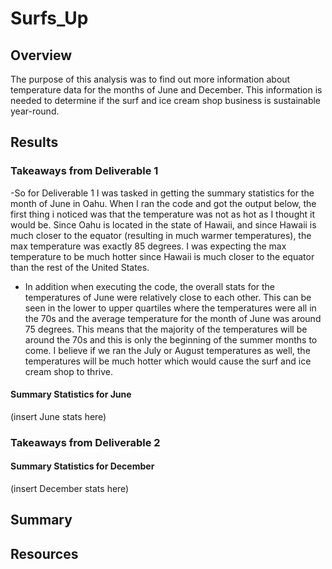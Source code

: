 # Surfs_Up

## Overview
The purpose of this analysis was to find out more information about temperature data for the months of June and December. This information is needed to determine if the surf and ice cream shop business is sustainable year-round.

## Results
### Takeaways from Deliverable 1
-So for Deliverable 1 I was tasked in getting the summary statistics for the month of June in Oahu. When I ran the code and got the output below, the first thing i noticed was that the temperature was not as hot as I thought it would be. Since Oahu is located in the state of Hawaii, and since Hawaii is much closer to the equator (resulting in much warmer temperatures), the max temperature was exactly 85 degrees. I was expecting the max temperature to be much hotter since Hawaii is much closer to the equator than the rest of the United States. 

- In addition when executing the code, the overall stats for the temperatures of June were relatively close to each other. This can be seen in the lower to upper quartiles where the temperatures were all in the 70s and the average temperature for the month of June was around 75 degrees. This means that the majority of the temperatures will be around the 70s and this is only the beginning of the summer months to come. I believe if we ran the July or August temperatures as well, the temperatures will be much hotter which would cause the surf and ice cream shop to thrive.

#### Summary Statistics for June
(insert June stats here)

### Takeaways from Deliverable 2


#### Summary Statistics for December
(insert December stats here)

## Summary


## Resources
